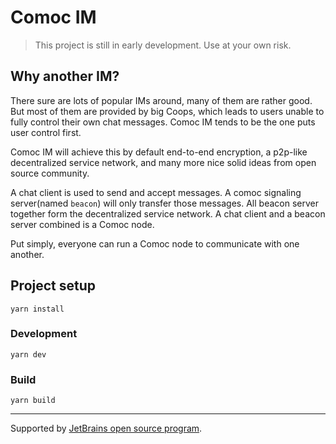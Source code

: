 # Comoc IM

> This project is still in early development. Use at your own risk.

## Why another IM?

  There sure are lots of popular IMs around, many of them are rather good. But most of them are provided by big
Coops, which leads to users unable to fully control their own chat messages. Comoc IM tends to be the one puts
user control first.

  Comoc IM will achieve this by default end-to-end encryption, a p2p-like decentralized service network, 
and many more nice solid ideas from open source community.

  A chat client is used to send and accept messages. A comoc signaling server(named `beacon`) will only transfer those
messages. All beacon server together form the decentralized service network. A chat client and a beacon server combined 
is a Comoc node.

  Put simply, everyone can run a Comoc node to communicate with one another. 

## Project setup
```
yarn install
```

### Development
```
yarn dev
```

### Build
```
yarn build
```

---

Supported by [JetBrains open source program](https://www.jetbrains.com/community/opensource/#support?from=comoc-im).
